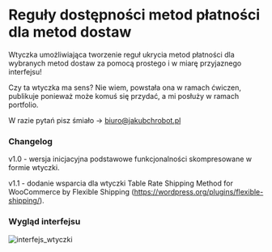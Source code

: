 
# Reguły dostępności metod płatności dla metod dostaw

Wtyczka umożliwiająca tworzenie reguł ukrycia metod płatności dla wybranych metod dostaw za pomocą prostego i w miarę przyjaznego interfejsu!

Czy ta wtyczka ma sens?
Nie wiem, powstała ona w ramach ćwiczen, publikuje ponieważ może komuś się przydać, a mi posłuży w ramach portfolio. 


W razie pytań pisz śmiało -> biuro@jakubchrobot.pl



### Changelog
v1.0 - wersja inicjacyjna podstawowe funkcjonalności skompresowane w formie wtyczki.

v1.1 - dodanie wsparcia dla wtyczki Table Rate Shipping Method for WooCommerce by Flexible Shipping (https://wordpress.org/plugins/flexible-shipping/).


### Wygląd interfejsu
![interfejs_wtyczki](https://i.ibb.co/GPSp5wr/wtyczka-interfejs.jpg)
